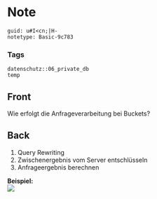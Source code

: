 # Note
```
guid: u#I<cn;|H-
notetype: Basic-9c783
```

### Tags
```
datenschutz::06_private_db
temp
```

## Front
Wie erfolgt die Anfrageverarbeitung bei Buckets?

## Back
<ol>
  <li>Query Rewriting
  <li>Zwischenergebnis vom Server entschlüsseln
  <li>Anfrageergebnis berechnen
</ol>
<div>
  <b>Beispiel:</b>
</div>
<div><img src="paste-149f9db92fecffdcd00a2a6f2406eb5efecbcb2c.jpg"></div>
